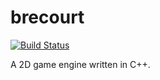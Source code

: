 # brecourt
[![Build Status](https://travis-ci.org/ArjanFrans/brecourt.svg)](https://travis-ci.org/ArjanFrans/brecourt)

A 2D game engine written in C++.
